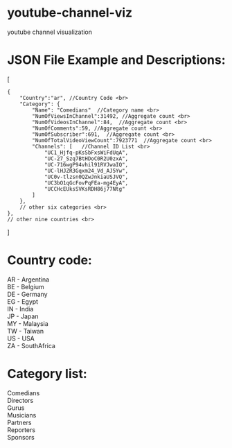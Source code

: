 youtube-channel-viz
===================

youtube channel visualization 


JSON File Example and Descriptions:
============
 
 [  
 
 	{  
    	"Country":"ar",	//Country Code <br>	
    	"Category": {  
        	"Name": "Comedians"  //Category name <br>
    		"NumOfViewsInChannel":31492, //Aggregate count <br>
    		"NumOfVideosInChannel":84,	//Aggregate count <br>
    		"NumOfComments":59,	//Aggregate count <br>
    		"NumOfSubscriber":691,	//Aggregate count <br>
    		"NumOfTotalVideoViewCount":7923771	//Aggregate count <br>
    		"Channels": [   //Channel ID List <br>
    			"UC1_Hjfq-pKsSbFxsWiFdUqA",  
    			"UC-27_Szq7BtHDoC0R2U0zxA",   
    			"UC-716wgP94vhil91RVJwaIQ",   
    			"UC-lHJZR3Gqxm24_Vd_AJ5Yw",   
    			"UC0v-tlzsn0QZwJnkiaUSJVQ",   
    			"UC3bO1qGcFovPqFEa-mg4EyA",   
    			"UCCHcEUksSVKsRDH86j77Ntg"  
    		]  
    	},
    	// other six categories <br>    		
    },  
    // other nine countries <br>
]  
  

Country code:
============
AR - Argentina <br>
BE - Belgium <br>
DE - Germany <br>
EG - Egypt <br>
IN - India <br>
JP - Japan <br>
MY - Malaysia <br>
TW - Taiwan  
US - USA <br>
ZA - SouthAfrica  


Category list:
=============
Comedians <br>
Directors <br>
Gurus <br>
Musicians <br>
Partners  
Reporters  
Sponsors  
